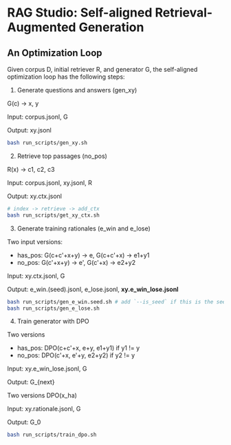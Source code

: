 # RAG Studio: Self-aligned Retrieval-Augmented Generation

## An Optimization Loop
Given corpus D, initial retriever R, and generator G, the self-aligned optimization loop has the following steps:

1. Generate questions and answers (gen_xy)

G(c) -> x, y

Input: corpus.jsonl, G

Output: xy.jsonl

```sh
bash run_scripts/gen_xy.sh
```

2. Retrieve top passages (no_pos)

R(x) -> c1, c2, c3

Input: corpus.jsonl, xy.jsonl, R

Output: xy.ctx.jsonl

```sh
# index -> retrieve -> add_ctx
bash run_scripts/get_xy_ctx.sh
```

3. Generate training rationales (e_win and e_lose)

Two input versions:
- has_pos: G(c+c'+x+y) -> e, G(c+c'+x) -> e1+y1
- no_pos: G(c'+x+y) -> e', G(c'+x) -> e2+y2

Input: xy.ctx.jsonl, G

Output: e_win.(seed).jsonl, e_lose.jsonl, **xy.e_win_lose.jsonl**


```sh
bash run_scripts/gen_e_win.seed.sh # add `--is_seed` if this is the seed round.
bash run_scripts/gen_e_lose.sh
```


4. Train generator with DPO

Two versions
- has_pos: DPO(c+c'+x, e+y, e1+y1) if y1 != y
- no_pos: DPO(c'+x, e'+y, e2+y2) if y2 != y


Input: xy.e_win_lose.jsonl, G

Output: G_{next}

Two versions
DPO(x_ha)

Input: xy.rationale.jsonl, G

Output: G_0

```sh
bash run_scripts/train_dpo.sh
```
